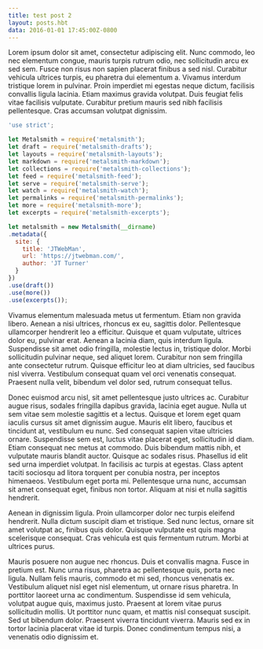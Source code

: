 ```yaml
---
title: test post 2
layout: posts.hbt
data: 2016-01-01 17:45:00Z-0800
---
```

Lorem ipsum dolor sit amet, consectetur adipiscing elit. Nunc commodo, leo nec elementum congue, mauris turpis rutrum odio, nec sollicitudin arcu ex sed sem. Fusce non risus non sapien placerat finibus a sed nisl. Curabitur vehicula ultrices turpis, eu pharetra dui elementum a. Vivamus interdum tristique lorem in pulvinar. Proin imperdiet mi egestas neque dictum, facilisis convallis ligula lacinia. Etiam maximus gravida volutpat. Duis feugiat felis vitae facilisis vulputate. Curabitur pretium mauris sed nibh facilisis pellentesque. Cras accumsan volutpat dignissim.


```js
'use strict';

let Metalsmith = require('metalsmith');
let draft = require('metalsmith-drafts');
let layouts = require('metalsmith-layouts');
let markdown = require('metalsmith-markdown');
let collections = require('metalsmith-collections');
let feed = require('metalsmith-feed');
let serve = require('metalsmith-serve');
let watch = require('metalsmith-watch');
let permalinks = require('metalsmith-permalinks');
let more = require('metalsmith-more');
let excerpts = require('metalsmith-excerpts');

let metalsmith = new Metalsmith(__dirname)
.metadata({
  site: {
    title: 'JTWebMan',
    url: 'https://jtwebman.com/',
    author: 'JT Turner'
  }
})
.use(draft())
.use(more())
.use(excerpts());
```

Vivamus elementum malesuada metus ut fermentum. Etiam non gravida libero. Aenean a nisi ultrices, rhoncus ex eu, sagittis dolor. Pellentesque ullamcorper hendrerit leo a efficitur. Quisque et quam vulputate, ultrices dolor eu, pulvinar erat. Aenean a lacinia diam, quis interdum ligula. Suspendisse sit amet odio fringilla, molestie lectus in, tristique dolor. Morbi sollicitudin pulvinar neque, sed aliquet lorem. Curabitur non sem fringilla ante consectetur rutrum. Quisque efficitur leo at diam ultricies, sed faucibus nisl viverra. Vestibulum consequat quam vel orci venenatis consequat. Praesent nulla velit, bibendum vel dolor sed, rutrum consequat tellus.

Donec euismod arcu nisl, sit amet pellentesque justo ultrices ac. Curabitur augue risus, sodales fringilla dapibus gravida, lacinia eget augue. Nulla ut sem vitae sem molestie sagittis et a lectus. Quisque et lorem eget quam iaculis cursus sit amet dignissim augue. Mauris elit libero, faucibus et tincidunt at, vestibulum eu nunc. Sed consequat sapien vitae ultricies ornare. Suspendisse sem est, luctus vitae placerat eget, sollicitudin id diam. Etiam consequat nec metus at commodo. Duis bibendum mattis nibh, et vulputate mauris blandit auctor. Quisque ac sodales risus. Phasellus id elit sed urna imperdiet volutpat. In facilisis ac turpis at egestas. Class aptent taciti sociosqu ad litora torquent per conubia nostra, per inceptos himenaeos. Vestibulum eget porta mi. Pellentesque urna nunc, accumsan sit amet consequat eget, finibus non tortor. Aliquam at nisi et nulla sagittis hendrerit.

Aenean in dignissim ligula. Proin ullamcorper dolor nec turpis eleifend hendrerit. Nulla dictum suscipit diam et tristique. Sed nunc lectus, ornare sit amet volutpat ac, finibus quis dolor. Quisque vulputate est quis magna scelerisque consequat. Cras vehicula est quis fermentum rutrum. Morbi at ultrices purus.

Mauris posuere non augue nec rhoncus. Duis et convallis magna. Fusce in pretium est. Nunc urna risus, pharetra ac pellentesque quis, porta nec ligula. Nullam felis mauris, commodo et mi sed, rhoncus venenatis ex. Vestibulum aliquet nisl eget nisl elementum, ut ornare risus pharetra. In porttitor laoreet urna ac condimentum. Suspendisse id sem vehicula, volutpat augue quis, maximus justo. Praesent at lorem vitae purus sollicitudin mollis. Ut porttitor nunc quam, et mattis nisl consequat suscipit. Sed ut bibendum dolor. Praesent viverra tincidunt viverra. Mauris sed ex in tortor lacinia placerat vitae id turpis. Donec condimentum tempus nisi, a venenatis odio dignissim et.
